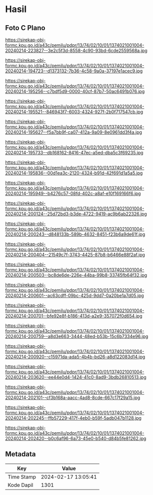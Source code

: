 # Hasil

## Foto C Plano

https://sirekap-obj-formc.kpu.go.id/a43c/pemilu/pdpr/13/74/02/10/01/1374021001004-20240214-223827--3e2c5f3d-8558-4c90-93bd-6cde2559568a.jpg

https://sirekap-obj-formc.kpu.go.id/a43c/pemilu/pdpr/13/74/02/10/01/1374021001004-20240214-194723--d1373132-7b36-4c58-9a0a-37197e1acec9.jpg

https://sirekap-obj-formc.kpu.go.id/a43c/pemilu/pdpr/13/74/02/10/01/1374021001004-20240214-195256--c7bdf5d9-0000-40cf-87b7-50ac6491b076.jpg

https://sirekap-obj-formc.kpu.go.id/a43c/pemilu/pdpr/13/74/02/10/01/1374021001004-20240214-195521--846943f7-6003-4324-927f-2b0f717547cb.jpg

https://sirekap-obj-formc.kpu.go.id/a43c/pemilu/pdpr/13/74/02/10/01/1374021001004-20240214-195627--f5a7bb9f-ca07-412a-9a09-8e0961dd3f4a.jpg

https://sirekap-obj-formc.kpu.go.id/a43c/pemilu/pdpr/13/74/02/10/01/1374021001004-20240214-195733--db168162-8416-47ec-a5ed-dba5c3f69235.jpg

https://sirekap-obj-formc.kpu.go.id/a43c/pemilu/pdpr/13/74/02/10/01/1374021001004-20240214-195836--00d1ea3c-2120-4324-b91d-42f691d1a5a5.jpg

https://sirekap-obj-formc.kpu.go.id/a43c/pemilu/pdpr/13/74/02/10/01/1374021001004-20240214-195949--b4276c57-08fd-402c-a8af-e10f169166f6.jpg

https://sirekap-obj-formc.kpu.go.id/a43c/pemilu/pdpr/13/74/02/10/01/1374021001004-20240214-200124--25d72bd3-b3de-4722-9419-ac9b6ab22326.jpg

https://sirekap-obj-formc.kpu.go.id/a43c/pemilu/pdpr/13/74/02/10/01/1374021001004-20240214-200243--d848133b-589b-4632-8451-f23b6a9de61f.jpg

https://sirekap-obj-formc.kpu.go.id/a43c/pemilu/pdpr/13/74/02/10/01/1374021001004-20240214-200404--21549c7f-3743-4425-87b8-b6466e88f2af.jpg

https://sirekap-obj-formc.kpu.go.id/a43c/pemilu/pdpr/13/74/02/10/01/1374021001004-20240214-200503--bc8de6de-226e-44ba-99b8-33745fb64f32.jpg

https://sirekap-obj-formc.kpu.go.id/a43c/pemilu/pdpr/13/74/02/10/01/1374021001004-20240214-200601--ac63cdff-09bc-425d-9dd7-0a20be1a7d05.jpg

https://sirekap-obj-formc.kpu.go.id/a43c/pemilu/pdpr/13/74/02/10/01/1374021001004-20240214-200701--bfe92e8f-b186-413d-a2e9-357072f0d654.jpg

https://sirekap-obj-formc.kpu.go.id/a43c/pemilu/pdpr/13/74/02/10/01/1374021001004-20240214-200759--a8d3e663-3444-48ed-b53b-15c6b7334e96.jpg

https://sirekap-obj-formc.kpu.go.id/a43c/pemilu/pdpr/13/74/02/10/01/1374021001004-20240214-200920--c15971da-ada5-4b4b-bd26-a8d122083d14.jpg

https://sirekap-obj-formc.kpu.go.id/a43c/pemilu/pdpr/13/74/02/10/01/1374021001004-20240214-203620--ee44e0d4-1424-41c0-8ad9-3bdb26810513.jpg

https://sirekap-obj-formc.kpu.go.id/a43c/pemilu/pdpr/13/74/02/10/01/1374021001004-20240214-202101--cf3b168a-aacc-4ad8-8cde-667c17f29a15.jpg

https://sirekap-obj-formc.kpu.go.id/a43c/pemilu/pdpr/13/74/02/10/01/1374021001004-20240214-202245--ffb57229-417f-4eb0-b59f-5adb047b1128.jpg

https://sirekap-obj-formc.kpu.go.id/a43c/pemilu/pdpr/13/74/02/10/01/1374021001004-20240214-202420--b0c6af96-6a73-45e0-b540-d84b5fe81262.jpg


## Metadata

| Key        | Value               |
| ---------- | ------------------- |
| Time Stamp | 2024-02-17 13:05:41 |
| Kode Dapil | 1301                |




